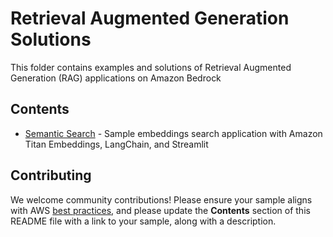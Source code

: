 # Retrieval Augmented Generation Solutions

This folder contains examples and solutions of Retrieval Augmented Generation (RAG) applications on Amazon Bedrock


## Contents

- [Semantic Search](semantic-search) - Sample embeddings search application with Amazon Titan Embeddings, LangChain, and Streamlit


## Contributing

We welcome community contributions! Please ensure your sample aligns with AWS [best practices](https://aws.amazon.com/architecture/well-architected/), and please update the **Contents** section of this README file with a link to your sample, along with a description.
